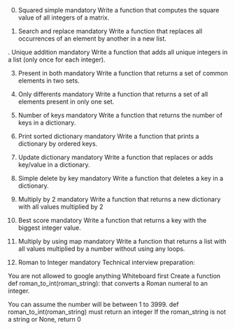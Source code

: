 0. Squared simple
mandatory
Write a function that computes the square value of all integers of a matrix.

1. Search and replace
mandatory
Write a function that replaces all occurrences of an element by another in a new list.


. Unique addition
mandatory
Write a function that adds all unique integers in a list (only once for each integer).


3. Present in both
mandatory
Write a function that returns a set of common elements in two sets.

4. Only differents
mandatory
Write a function that returns a set of all elements present in only one set.



5. Number of keys
mandatory
Write a function that returns the number of keys in a dictionary.

6. Print sorted dictionary
mandatory
Write a function that prints a dictionary by ordered keys.

7. Update dictionary
mandatory
Write a function that replaces or adds key/value in a dictionary.

8. Simple delete by key
mandatory
Write a function that deletes a key in a dictionary.

9. Multiply by 2
mandatory
Write a function that returns a new dictionary with all values multiplied by 2


10. Best score
mandatory
Write a function that returns a key with the biggest integer value.

11. Multiply by using map
mandatory
Write a function that returns a list with all values multiplied by a number without using any loops.


12. Roman to Integer
mandatory
Technical interview preparation:

You are not allowed to google anything
Whiteboard first
Create a function def roman_to_int(roman_string): that converts a Roman numeral to an integer.

You can assume the number will be between 1 to 3999.
def roman_to_int(roman_string) must return an integer
If the roman_string is not a string or None, return 0


